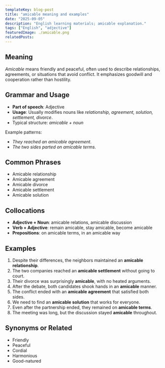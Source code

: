 ```yaml
---
templateKey: blog-post
title: "amicable meaning and examples"
date: "2025-09-05"
description: "English learning materials; amicable explanation."
tags: ["English", "adjective"]
featuredImage: ./amicable.png
relatedPosts:
---
```


## Meaning

_Amicable_ means friendly and peaceful, often used to describe relationships, agreements, or situations that avoid conflict. It emphasizes goodwill and cooperation rather than hostility.

## Grammar and Usage

- **Part of speech**: Adjective
- **Usage**: Usually modifies nouns like _relationship, agreement, solution, settlement, divorce_.
- Typical structure: _amicable + noun_

Example patterns:

- _They reached an amicable agreement._
- _The two sides parted on amicable terms._

## Common Phrases

- Amicable relationship
- Amicable agreement
- Amicable divorce
- Amicable settlement
- Amicable solution

## Collocations

- **Adjective + Noun**: amicable relations, amicable discussion
- **Verb + Adjective**: remain amicable, stay amicable, become amicable
- **Prepositions**: on amicable terms, in an amicable way

## Examples

1. Despite their differences, the neighbors maintained an **amicable relationship**.
2. The two companies reached an **amicable settlement** without going to court.
3. Their divorce was surprisingly **amicable**, with no heated arguments.
4. After the debate, both candidates shook hands in an **amicable** manner.
5. The conflict ended with an **amicable agreement** that satisfied both sides.
6. We need to find an **amicable solution** that works for everyone.
7. Even after the partnership ended, they remained on **amicable terms**.
8. The meeting was long, but the discussion stayed **amicable** throughout.

## Synonyms or Related

- Friendly
- Peaceful
- Cordial
- Harmonious
- Good-natured
